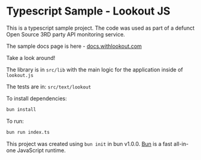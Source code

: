 # Typescript Sample - Lookout JS

This is a typescript sample project. The code was used as part of a defunct Open Source 3RD party API monitoring service.

The sample docs page is here - [docs.withlookout.com](https://docs.withlookout.com/getting-started)

Take a look around!

The library is in `src/lib` with the main logic for the application inside of `lookout.js`

The tests are in:
`src/text/lookout`


To install dependencies:

```bash
bun install
```

To run:

```bash
bun run index.ts
```

This project was created using `bun init` in bun v1.0.0. [Bun](https://bun.sh) is a fast all-in-one JavaScript runtime.
